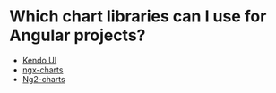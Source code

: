 # Which chart libraries can I use for Angular projects?

- [Kendo UI](../frameworks-and-libraries/kendo-ui)
- [ngx-charts](../frameworks-and-libraries/ngx-charts)
- [Ng2-charts](../frameworks-and-libraries/ng2-charts)
